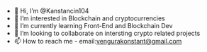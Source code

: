 - 👋 Hi, I’m @Kanstancin104
- 👀 I’m interested in Blockchain and cryptocurrencies
- 🌱 I’m currently learning Front-End and Blockchain Dev
- 💞️ I’m looking to collaborate on intersting crypto related projects
- 📫 How to reach me - email:vengurakonstant@gmail.com

<!---
Kanstancin104/Kanstancin104 is a ✨ special ✨ repository because its `README.md` (this file) appears on your GitHub profile.
You can click the Preview link to take a look at your changes.
--->
